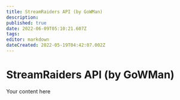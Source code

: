 ```yaml
---
title: StreamRaiders API (by GoWMan)
description: 
published: true
date: 2022-06-09T05:10:21.607Z
tags: 
editor: markdown
dateCreated: 2022-05-19T04:42:07.002Z
---
```


# StreamRaiders API (by GoWMan)
Your content here